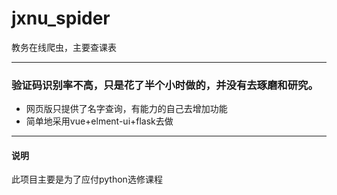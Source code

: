 # jxnu_spider
  教务在线爬虫，主要查课表
***

### 验证码识别率不高，只是花了半个小时做的，并没有去琢磨和研究。

 - 网页版只提供了名字查询，有能力的自己去增加功能
 - 简单地采用vue+elment-ui+flask去做
***

#### 说明
  此项目主要是为了应付python选修课程
